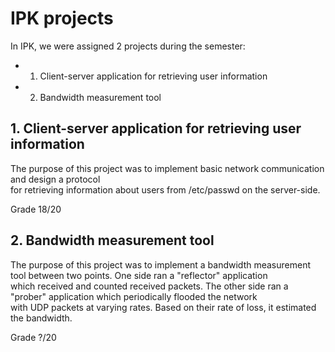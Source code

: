 # IPK projects
In IPK, we were assigned 2 projects during the semester:
  * 1. Client-server application for retrieving user information
  * 2. Bandwidth measurement tool  
  
## 1. Client-server application for retrieving user information
The purpose of this project was to implement basic network communication and design a protocol  
for retrieving information about users from /etc/passwd on the server-side.  
  
Grade 18/20

## 2. Bandwidth measurement tool
The purpose of this project was to implement a bandwidth measurement tool between two points. One side ran a "reflector" application  
which received and counted received packets. The other side ran a "prober" application which periodically flooded the network  
with UDP packets at varying rates. Based on their rate of loss, it estimated the bandwidth.  
  
Grade ?/20

